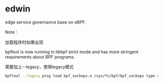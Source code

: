 # edwin
edge service governance base on eBPF.





Note：

加载程序时如果出现

bpftool is now running in libbpf strict mode and has more stringent requirements about BPF programs.

需要加上--legacy，使用legacy模式

```bash
bpftool --legacy prog load bpf_sockops.o /sys/fs/bpf/bpf_sockops type sockops
```

